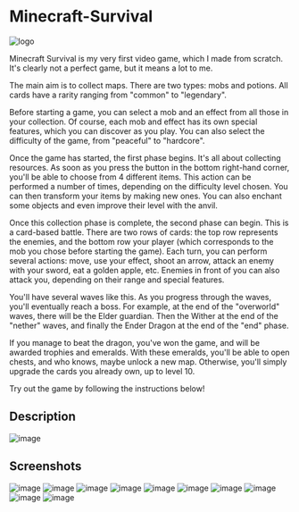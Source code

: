 # Minecraft-Survival
![logo](https://user-images.githubusercontent.com/66129931/170821388-0382caf2-12ce-4a4d-a3ac-913deff8e4d9.png)

Minecraft Survival is my very first video game, which I made from scratch. It's clearly not a perfect game, but it means a lot to me.


The main aim is to collect maps. There are two types: mobs and potions. All cards have a rarity ranging from "common" to "legendary".

Before starting a game, you can select a mob and an effect from all those in your collection. Of course, each mob and effect has its own special features, which you can discover as you play. You can also select the difficulty of the game, from "peaceful" to "hardcore".


Once the game has started, the first phase begins. It's all about collecting resources. As soon as you press the button in the bottom right-hand corner, you'll be able to choose from 4 different items. This action can be performed a number of times, depending on the difficulty level chosen. You can then transform your items by making new ones. You can also enchant some objects and even improve their level with the anvil.


Once this collection phase is complete, the second phase can begin. This is a card-based battle. There are two rows of cards: the top row represents the enemies, and the bottom row your player (which corresponds to the mob you chose before starting the game). Each turn, you can perform several actions: move, use your effect, shoot an arrow, attack an enemy with your sword, eat a golden apple, etc. Enemies in front of you can also attack you, depending on their range and special features.

You'll have several waves like this. As you progress through the waves, you'll eventually reach a boss. For example, at the end of the "overworld" waves, there will be the Elder guardian. Then the Wither at the end of the "nether" waves, and finally the Ender Dragon at the end of the "end" phase.


If you manage to beat the dragon, you've won the game, and will be awarded trophies and emeralds. With these emeralds, you'll be able to open chests, and who knows, maybe unlock a new map. Otherwise, you'll simply upgrade the cards you already own, up to level 10.

Try out the game by following the instructions below!

## Description

![image](https://user-images.githubusercontent.com/66129931/170820668-2876b540-50b3-40a6-b1b6-25d11895a84c.png)

## Screenshots

![image](https://user-images.githubusercontent.com/66129931/170820711-0d123961-c4a4-485b-9e51-cd17f35a60e1.png)
![image](https://user-images.githubusercontent.com/66129931/170820721-fca3c3d3-a981-490a-890e-bd5a2d817a7a.png)
![image](https://user-images.githubusercontent.com/66129931/170820732-d347890b-31da-4b34-b58a-e95d37099164.png)
![image](https://user-images.githubusercontent.com/66129931/170820825-33a66a43-2e28-4baf-ad03-de76c71fe9ad.png)
![image](https://user-images.githubusercontent.com/66129931/170820913-db132848-a61f-40d2-a386-a154fe132f4d.png)
![image](https://user-images.githubusercontent.com/66129931/170821018-33d3a1ed-4155-4756-ad67-1feafb23fc36.png)
![image](https://user-images.githubusercontent.com/66129931/170821031-a9cdc979-dd03-48e9-8783-9a2b25ab2a30.png)
![image](https://user-images.githubusercontent.com/66129931/170821036-90e394d0-1929-4b52-930e-a75ee7f3e804.png)
![image](https://user-images.githubusercontent.com/66129931/170821042-f267e2f0-61a2-4ffe-b154-a3cd78896dc5.png)
![image](https://user-images.githubusercontent.com/66129931/170821138-c8faa57e-9e16-49b7-896d-ab137b8fbbd2.png)

